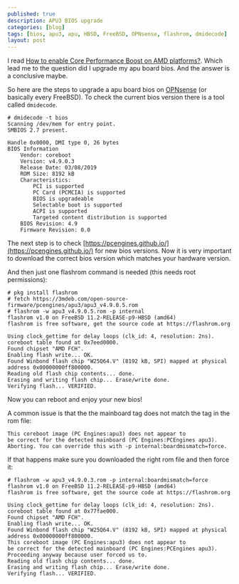 ```yaml
---
published: true
description: APU3 BIOS upgrade
categories: [blog]
tags: [bios, apu3, apu, HBSD, FreeBSD, OPNsense, flashrom, dmidecode]
layout: post
---
```


I read [How to enable Core Performance Boost on AMD platforms?](https://blog.3mdeb.com/2019/2019-02-14-enabling-cpb-on-pcengines-apu2/).
Which lead me to the question did I upgrade my apu board bios.
And the answer is a conclusive maybe.


So here are the steps to upgrade a apu board bios
on [OPNsense](https://opnsense.org/) (or basically every FreeBSD).
To check the current bios version there is a tool called `dmidecode`.

```
# dmidecode -t bios
Scanning /dev/mem for entry point.
SMBIOS 2.7 present.

Handle 0x0000, DMI type 0, 26 bytes
BIOS Information
	Vendor: coreboot
	Version: v4.9.0.3
	Release Date: 03/08/2019
	ROM Size: 8192 kB
	Characteristics:
		PCI is supported
		PC Card (PCMCIA) is supported
		BIOS is upgradeable
		Selectable boot is supported
		ACPI is supported
		Targeted content distribution is supported
	BIOS Revision: 4.9
	Firmware Revision: 0.0
```

The next step is to check [https://pcengines.github.io/](https://pcengines.github.io/)
for new bios versions.
Now it is very important to download the correct bios version which matches
your hardware version.

And then just one flashrom command is needed (this needs root permissions):

```
# pkg install flashrom
# fetch https://3mdeb.com/open-source-firmware/pcengines/apu3/apu3_v4.9.0.5.rom
# flashrom -w apu3_v4.9.0.5.rom -p internal
flashrom v1.0 on FreeBSD 11.2-RELEASE-p9-HBSD (amd64)
flashrom is free software, get the source code at https://flashrom.org

Using clock_gettime for delay loops (clk_id: 4, resolution: 2ns).
coreboot table found at 0x7eed0000.
Found chipset "AMD FCH".
Enabling flash write... OK.
Found Winbond flash chip "W25Q64.V" (8192 kB, SPI) mapped at physical address 0x00000000ff800000.
Reading old flash chip contents... done.
Erasing and writing flash chip... Erase/write done.
Verifying flash... VERIFIED.
```

Now you can reboot and enjoy your new bios!

A common issue is that the the mainboard tag does not match
the tag in the rom file:


```
This coreboot image (PC Engines:apu3) does not appear to
be correct for the detected mainboard (PC Engines:PCEngines apu3).
Aborting. You can override this with -p internal:boardmismatch=force.
```

If that happens make sure you downloaded the right rom file and then force it:

```
# flashrom -w apu3_v4.9.0.3.rom -p internal:boardmismatch=force
flashrom v1.0 on FreeBSD 11.2-RELEASE-p9-HBSD (amd64)
flashrom is free software, get the source code at https://flashrom.org

Using clock_gettime for delay loops (clk_id: 4, resolution: 2ns).
coreboot table found at 0x77fae000.
Found chipset "AMD FCH".
Enabling flash write... OK.
Found Winbond flash chip "W25Q64.V" (8192 kB, SPI) mapped at physical address 0x00000000ff800000.
This coreboot image (PC Engines:apu3) does not appear to
be correct for the detected mainboard (PC Engines:PCEngines apu3).
Proceeding anyway because user forced us to.
Reading old flash chip contents... done.
Erasing and writing flash chip... Erase/write done.
Verifying flash... VERIFIED.
```

